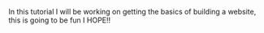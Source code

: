In this tutorial I will be working on getting the basics of building a website, this is going to be fun I HOPE!!